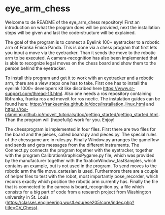 
# eye_arm_chess
Welcome to de README of the eye_arm_chess repository! First an introduction on what the program does will be provided, next the installation steps will be given and last the code-structure will be explained.

The goal of the program is to connect a Eyelink 100+ eyetracker to a robotic arm of Franka Emica Panda. This is done via a chess program that first lets you input a move via the eyetracker. Than it sends the move to the robotic arm to be executed. A camera-recognition has also been implemented that is able to recognize legal moves on the chess board and show them to the person behind the eyetracker.

To install this program and get it to work with an eyetracker and a robotic arm, there are a view steps one has to take. First one has to install the eyelink 1000+ developers kit like discribed here https://www.sr-support.com/thread-13.html. Also one needs a ros repository containing libfranka, franka ros and moveit for ros noetic. The instalation guides can be found here: https://frankaemika.github.io/docs/installation_linux.html and https://ros-planning.github.io/moveit_tutorials/doc/getting_started/getting_started.html. Than the program will (hopefully) work for you. Enjoy!

The chessprogram is implemented in four files. First there are two files for the board and the pieces, called board.py and pieces.py. The special rules of the chessgame are in rules.py. Finally Window.py arranges the gameflow and sends and gets messages from the different instruments. The Connect.py connects the program together with the eyetracker, together with the program CalibrationGraphicsPygame.py file, which was provided by the manufacturer together with the fixationWindow_fastSamples, which contains an example, but is not used in the program. To send moves to the robotic arm the file move_cartesian is used. Furthermore there are a couple of helper files to test with the robot, most importantly pose_recorder, which records exactly which position the robotic arm currently has. Finally the file that is connected to the camera is board_recognition.py, a file which consists for a big part of code from a research project from Washington university in St. Louis (https://classes.engineering.wustl.edu/ese205/core/index.php?title=CV_Chess).
